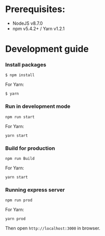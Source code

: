 # Prerequisites:
- NodeJS v8.7.0
- npm v5.4.2+ / Yarn v1.2.1 

# Development guide


### Install packages

```$ npm install```

For Yarn:

```$ yarn```

### Run in development mode

```npm run start```

For Yarn:

```yarn start```

### Build for production

```npm run Build```

For Yarn:

```yarn start```

### Running express server 

```npm run prod```

For Yarn:

```yarn prod```

Then open `http://localhost:3000` in browser.

